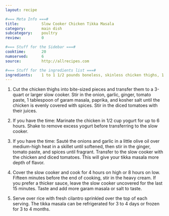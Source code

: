 ```yaml
---
layout: recipe

#=== Meta Info ===#
title: 			Slow Cooker Chicken Tikka Masala
category:		main dish					
subcategory:	poultry						
review:			0				

#=== Stuff for the Sidebar ===#
cooktime:		20							
numserved:		6							
source:			http://allrecipes.com  		

#=== Stuff for the ingredients list ===#
ingredients:	1 to 1 1/2 pounds boneless, skinless chicken thighs, 1 large onion (diced), 3 cloves garlic (minced), 1-inch piece whole ginger (peeled and grated), 2 tablespoons tomato paste, 1 to 2 tablespoons garam masala, 2 teaspoons paprika, 2 teaspoons kosher salt, 1 (28-ounce) can diced tomatoes, 3/4 cup heavy cream or coconut milk, Fresh cilantro, chopped, 2 cups cooked rice, to serve
---
```


1. Cut the chicken thighs into bite-sized pieces and transfer them to a 3-quart or larger slow cooker. Stir in the onion, garlic, ginger, tomato paste, 1 tablespoon of garam masala, paprika, and kosher salt until the chicken is evenly covered with spices. Stir in the diced tomatoes with their juices.

2. If you have the time: Marinate the chicken in 1/2 cup yogurt for up to 6 hours. Shake to remove excess yogurt before transferring to the slow cooker.

3. If you have the time: Sauté the onions and garlic in a little olive oil over medium-high heat in a skillet until softened, then stir in the ginger, tomato paste, and spices until fragrant. Transfer to the slow cooker with the chicken and diced tomatoes. This will give your tikka masala more depth of flavor.

4. Cover the slow cooker and cook for 4 hours on high or 8 hours on low. Fifteen minutes before the end of cooking, stir in the heavy cream. If you prefer a thicker sauce, leave the slow cooker uncovered for the last 15 minutes. Taste and add more garam masala or salt to taste.

5. Serve over rice with fresh cilantro sprinkled over the top of each serving. The tikka masala can be refrigerated for 3 to 4 days or frozen for 3 to 4 months.
